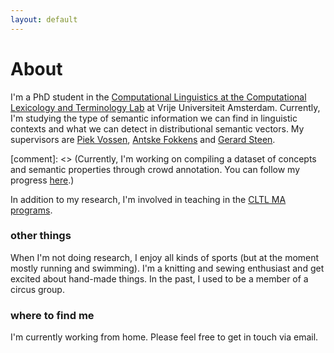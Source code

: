 ```yaml
---
layout: default
---
```




# About

I'm a PhD student in the [Computational Linguistics at the Computational Lexicology and Terminology Lab](http://www.cltl.nl/) at Vrije Universiteit Amsterdam. Currently, I'm studying the type of semantic information we can find in linguistic contexts and what we can detect in distributional semantic vectors. My supervisors are [Piek Vossen](http://vossen.info/), [Antske Fokkens](http://wordpress.let.vupr.nl/antske/) and [Gerard Steen](https://www.uva.nl/profiel/s/t/g.j.steen/g.j.steen.html).

[comment]: <> (Currently, I'm working on compiling a dataset of concepts and semantic properties through crowd annotation. You can follow my progress [here](crowdproperties.md).)

In addition to my research, I'm involved in teaching in the [CLTL MA programs](http://www.cltl.nl/teaching/human-language-technology/hlt-course-overview-2018-2019/).

### other things

When I'm not doing research, I enjoy all kinds of sports (but at the moment mostly running and swimming). I'm a knitting and sewing enthusiast and get excited about hand-made things. In the past, I used to be a member of a circus group.

### where to find me

I'm currently working from home. Please feel free to get in touch via email.